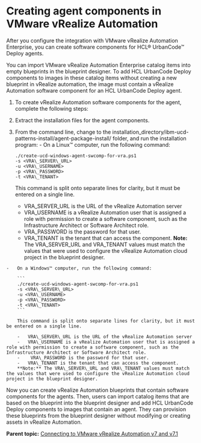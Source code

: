 # Creating agent components in VMware vRealize Automation

After you configure the integration with VMware vRealize Automation Enterprise, you can create software components for HCL® UrbanCode™ Deploy agents.

You can import VMware vRealize Automation Enterprise catalog items into empty blueprints in the blueprint designer. To add HCL UrbanCode Deploy components to images in these catalog items without creating a new blueprint in vRealize automation, the image must contain a vRealize Automation software component for an HCL UrbanCode Deploy agent.

1.  To create vRealize Automation software components for the agent, complete the following steps:
2.   Extract the installation files for the agent components. 
3.   From the command line, change to the installation\_directory/ibm-ucd-patterns-install/agent-package-install/ folder, and run the installation program: 
    -   On a Linux™ computer, run the following command:

        ```
        ./create-ucd-windows-agent-swcomp-for-vra.ps1 
        -s <VRA\_SERVER\_URL> 
        -u <VRA\_USERNAME> 
        -p <VRA\_PASSWORD> 
        -t <VRA\_TENANT>
        ```

        This command is split onto separate lines for clarity, but it must be entered on a single line.

        -   VRA\_SERVER\_URL is the URL of the vRealize Automation server
        -   VRA\_USERNAME is a vRealize Automation user that is assigned a role with permission to create a software component, such as the Infrastructure Architect or Software Architect role.
        -    VRA\_PASSWORD is the password for that user.
        -   VRA\_TENANT is the tenant that can access the component.
        **Note:** The VRA\_SERVER\_URL and VRA\_TENANT values must match the values that were used to configure the vRealize Automation cloud project in the blueprint designer.

    -   On a Windows™ computer, run the following command:

        ```
        ./create-ucd-windows-agent-swcomp-for-vra.ps1 
        -s <VRA\_SERVER\_URL> 
        -u <VRA\_USERNAME> 
        -p <VRA\_PASSWORD> 
        -t <VRA\_TENANT>
        ```

        This command is split onto separate lines for clarity, but it must be entered on a single line.

        -   VRA\_SERVER\_URL is the URL of the vRealize Automation server
        -   VRA\_USERNAME is a vRealize Automation user that is assigned a role with permission to create a software component, such as the Infrastructure Architect or Software Architect role.
        -    VRA\_PASSWORD is the password for that user.
        -   VRA\_TENANT is the tenant that can access the component.
        **Note:** The VRA\_SERVER\_URL and VRA\_TENANT values must match the values that were used to configure the vRealize Automation cloud project in the blueprint designer.


Now you can create vRealize Automation blueprints that contain software components for the agents. Then, users can import catalog items that are based on the blueprint into the blueprint designer and add HCL UrbanCode Deploy components to images that contain an agent. They can provision these blueprints from the blueprint designer without modifying or creating assets in vRealize Automation.

**Parent topic:** [Connecting to VMware vRealize Automation v7 and v7.1](../../com.edt.doc/topics/cloud_connect_vra.md)

